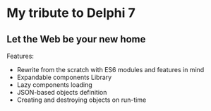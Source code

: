 # My tribute to Delphi 7
## Let the Web be your new home 

Features:
* Rewrite from the scratch with ES6 modules and features in mind
* Expandable components Library
* Lazy components loading
* JSON-based objects definition
* Creating and destroying objects on run-time
